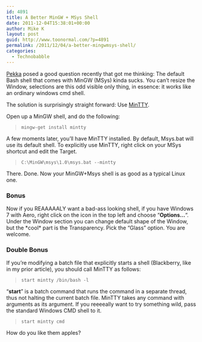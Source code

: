 ```yaml
---
id: 4891
title: A Better MinGW + MSys Shell
date: 2011-12-04T15:38:01+00:00
author: Mike K
layout: post
guid: http://www.toonormal.com/?p=4891
permalink: /2011/12/04/a-better-mingwmsys-shell/
categories:
  - Technobabble
---
```

[Pekka](http://www.polygontoys.com) posed a good question recently that got me thinking: The default Bash shell that comes with MinGW (MSys) kinda sucks. You can&#8217;t resize the Window, selections are this odd visible only thing, in essence: it works like an ordinary windows cmd shell.

The solution is surprisingly straight forward: Use [MinTTY](http://code.google.com/p/mintty/).

Open up a MinGW shell, and do the following:

> `mingw-get install mintty`

A few moments later, you&#8217;ll have MinTTY installed. By default, Msys.bat will use its default shell. To explicitly use MinTTY, right click on your MSys shortcut and edit the Target.

> `C:\MinGW\msys\1.0\msys.bat --mintty`

There. Done. Now your MinGW+Msys shell is as good as a typical Linux one.

### Bonus

Now if you REAAAAALY want a bad-ass looking shell, if you have Windows 7 with Aero, right click on the icon in the top left and choose &#8220;**Options&#8230;**&#8220;. Under the Window section you can change default shape of the Window, but the \*cool\* part is the Transparency. Pick the &#8220;Glass&#8221; option. You are welcome.

### Double Bonus

If you&#8217;re modifying a batch file that explicitly starts a shell (Blackberry, like in my prior article), you should call MinTTY as follows:

> `start mintty /bin/bash -l`

&#8220;**start**&#8221; is a batch command that runs the command in a separate thread, thus not halting the current batch file. MinTTY takes any command with arguments as its argument. If you reeeeally want to try something wild, pass the standard Windows CMD shell to it.

> `start mintty cmd`

How do you like them apples?